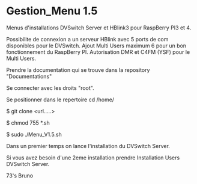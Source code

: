 # Gestion_Menu 1.5
Menus d'installations DVSwitch Server et HBlink3 pour RaspBerry PI3 et 4.

Possibilite de connexion a un serveur HBlink avec 5 ports de com disponibles pour le DVSwitch.
Ajout Multi Users maximum 6 pour un bon fonctionnement du RaspBerry PI. Autorisation DMR et C4FM (YSF) pour le Multi Users.

Prendre la documentation qui se trouve dans la repository "Documentations"

Se connecter avec les droits "root".

Se positionner dans le repertoire cd /home/<utilisateur>
  
$ git clone <url.....>

$ chmod 755 *.sh

$ sudo  ./Menu_V1.5.sh

Dans un premier temps on lance l'installation du DVSwitch Server.

Si vous avez besoin d'une 2eme installation prendre Installation Users DVSwitch Server.

73's
Bruno
